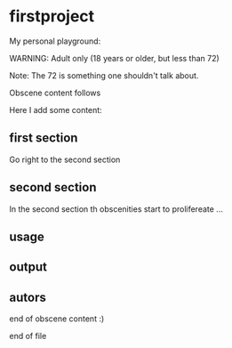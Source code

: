 # firstproject
My personal playground:

WARNING: Adult only (18 years or older, but less than 72)

Note: The 72 is something one shouldn't talk about.

Obscene content follows

Here I add some content:
## first section
Go right to the second section
## second section
In the second section th obscenities start to prolifereate ...
## usage
## output 
## autors

end of obscene content :)

end of file
